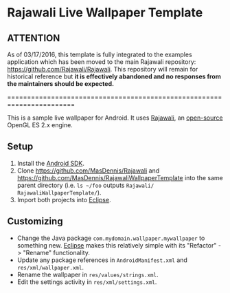 # Rajawali Live Wallpaper Template

## ATTENTION
As of 03/17/2016, this template is fully integrated to the examples application which has been moved to the main Rajawali repository: https://github.com/Rajawali/Rajawali. This repository will remain for historical reference but **it is effectively abandoned and no responses from the maintainers should be expected.**

=======================================================================

This is a sample live wallpaper for Android. It uses [Rajawali][1], an
[open-source][2] OpenGL ES 2.x engine.

## Setup

1. Install the [Android SDK][3].
2. Clone https://github.com/MasDennis/Rajawali and
   https://github.com/MasDennis/RajawaliWallpaperTemplate into the same
   parent directory (i.e. `ls ~/foo` outputs
  `Rajawali/	RajawaliWallpaperTemplate/`). 
3. Import both projects into [Eclipse][4].

## Customizing

* Change the Java package ```com.mydomain.wallpaper.mywallpaper``` to
  something new. [Eclipse][4] makes this relatively simple with its
  "Refactor" -> "Rename" functionality.
* Update any package references in ```AndroidManifest.xml```
  and ```res/xml/wallpaper.xml```.
* Rename the wallpaper in ```res/values/strings.xml```.
* Edit the settings activity in ```res/xml/settings.xml```.

[1]: http://www.rozengain.com/blog/2011/08/23/announcing-rajawali-an-opengl-es-2-0-based-3d-framework-for-android/  "Rajawali introduction"
[2]: https://github.com/MasDennis/Rajawali  "Rajawali source code repository"
[3]: https://developer.android.com/sdk/index.html  "Android SDK"
[4]: http://www.eclipse.org/  "Eclipse home page"
